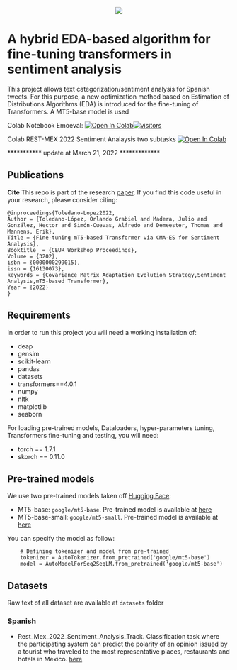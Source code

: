 <p align="center">
  <img src="https://github.com/ogtoledano/Transformer_Based_EDA/blob/main/logo.PNG" />
</p>

# A hybrid EDA-based algorithm for fine-tuning transformers in sentiment analysis

This project allows text categorization/sentiment analysis for Spanish tweets. For this purpose, a new optimization method based on Estimation of Distributions Algorithms (EDA) is introduced for the fine-tuning of Transformers. A MT5-base model is used

Colab Notebook Emoeval:
[![Open In Colab](https://colab.research.google.com/assets/colab-badge.svg)](https://colab.research.google.com/drive/1pEFVMd4IWjLZ_Xg9Kc2deuC-FsgbYeZW?usp=sharing)[![visitors](https://visitor-badge.vercel.app/p/Rest_mex_DL_EDA?color=brightgreen)](https://github.com/ogtoledano/Rest_mex_DL_EDA)

Colab REST-MEX 2022 Sentiment Analaysis two subtasks
[![Open In Colab](https://colab.research.google.com/assets/colab-badge.svg)](https://colab.research.google.com/drive/1A9Rrj5ATODW7bY81EQ28bwhsd1lsVSCC?usp=sharing)

*********** update at March 21, 2022 *************

## Publications

**Cite** This repo is part of the research [paper](https://ceur-ws.org/Vol-3202/restmex-paper12.pdf).  If you find this code useful in your research, please consider citing:

    @inproceedings{Toledano-Lopez2022,
	Author = {Toledano-López, Orlando Grabiel and Madera, Julio and González, Hector and Simón-Cuevas, Alfredo and Demeester, Thomas and Mannens, Erik},
	Title = {Fine-tuning mT5-based Transformer via CMA-ES for Sentiment Analysis},
	Booktitle  = {CEUR Workshop Proceedings},
	Volume = {3202},
	isbn = {0000000299015},
    issn = {16130073},
    keywords = {Covariance Matrix Adaptation Evolution Strategy,Sentiment Analysis,mT5-based Transformer},
	Year = {2022}
    }

## Requirements

In order to run this project you will need a working installation of:

+ deap
+ gensim
+ scikit-learn
+ pandas
+ datasets
+ transformers==4.0.1
+ numpy
+ nltk
+ matplotlib
+ seaborn 

For loading pre-trained models, Dataloaders, hyper-parameters tuning, Transformers fine-tuning and testing, you will need:
+ torch == 1.7.1
+ skorch == 0.11.0

## Pre-trained models

We use two pre-trained models taken off [Hugging Face](https://huggingface.co/):

+ MT5-base: `google/mt5-base`. Pre-trained model is available at [here](https://huggingface.co/google/mt5-base)
+ MT5-base-small: `google/mt5-small`. Pre-trained model is available at [here](https://huggingface.co/google/mt5-small)

You can specify the model as follow:
```shell
    # Defining tokenizer and model from pre-trained
    tokenizer = AutoTokenizer.from_pretrained('google/mt5-base')
    model = AutoModelForSeq2SeqLM.from_pretrained('google/mt5-base')
```

## Datasets
Raw text of all dataset are available at `datasets` folder
### Spanish
+ Rest_Mex_2022_Sentiment_Analysis_Track. Classification task where the participating system can predict the polarity of an opinion issued by a tourist who traveled to the most representative places, restaurants and hotels in Mexico.  [here](https://sites.google.com/cicese.edu.mx/rest-mex-2022/tracks/sentiment-analysis-task)
